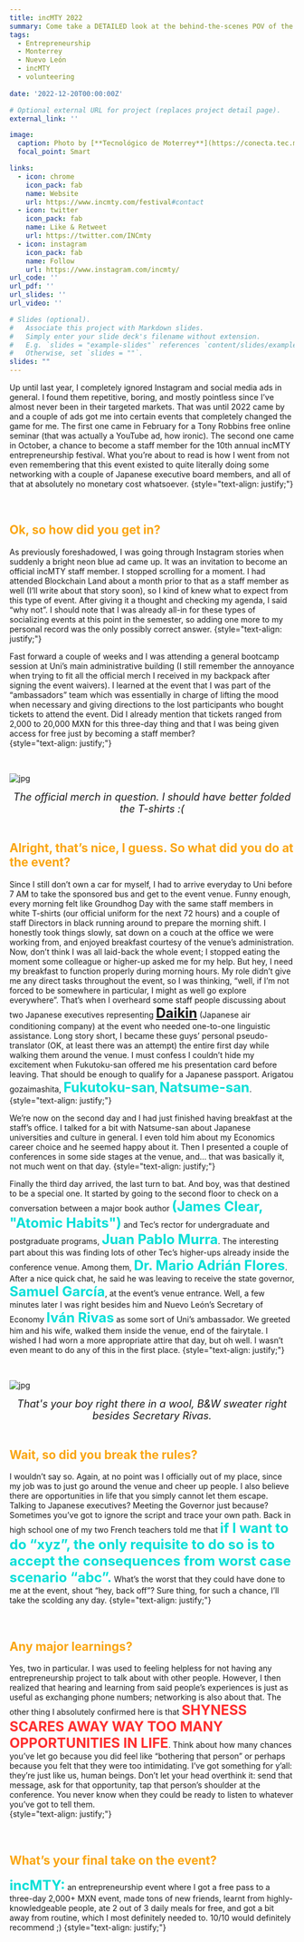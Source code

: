 ```yaml
---
title: incMTY 2022
summary: Come take a DETAILED look at the behind-the-scenes POV of the largest Latin American entrepreneurship festival, courtesy of yours truly…
tags: 
  - Entrepreneurship
  - Monterrey
  - Nuevo León
  - incMTY
  - volunteering
  
date: '2022-12-20T00:00:00Z'

# Optional external URL for project (replaces project detail page).
external_link: ''

image:
  caption: Photo by [**Tecnológico de Moterrey**](https://conecta.tec.mx/es/noticias/nacional/emprendedores/conectar-inicia-incmty-2022-el-festival-de-emprendimiento-del-tec)
  focal_point: Smart

links:
  - icon: chrome
    icon_pack: fab
    name: Website
    url: https://www.incmty.com/festival#contact
  - icon: twitter
    icon_pack: fab
    name: Like & Retweet
    url: https://twitter.com/INCmty
  - icon: instagram
    icon_pack: fab
    name: Follow
    url: https://www.instagram.com/incmty/
url_code: ''
url_pdf: ''
url_slides: ''
url_video: ''

# Slides (optional).
#   Associate this project with Markdown slides.
#   Simply enter your slide deck's filename without extension.
#   E.g. `slides = "example-slides"` references `content/slides/example-slides.md`.
#   Otherwise, set `slides = ""`.
slides: ""
---
```


Up until last year, I completely ignored Instagram and social media ads in general. I found them repetitive, boring, and mostly pointless since I’ve almost never been in their targeted markets. That was until 2022 came by and a couple of ads got me into certain events that completely changed the game for me. The first one came in February for a Tony Robbins free online seminar (that was actually a YouTube ad, how ironic). The second one came in October, a chance to become a staff member for the 10th annual incMTY entrepreneurship festival. What you’re about to read is how I went from not even remembering that this event existed to quite literally doing some networking with a couple of Japanese executive board members, and all of that at absolutely no monetary cost whatsoever. 
{style="text-align: justify;"}
<div></div><br>

<h2><strong><font color="#FAA510">Ok, so how did you get in?</font></strong></h2>

As previously foreshadowed, I was going through Instagram stories when suddenly a bright neon blue ad came up. It was an invitation to become an official incMTY staff member. I stopped scrolling for a moment. I had attended Blockchain Land about a month prior to that  as a staff member as well (I’ll write about that story soon), so I kind of knew what to expect from this type of event. After giving it a thought and checking my agenda, I said “why not”. I should note that I was already all-in for these types of socializing events at this point in the semester, so adding one more to my personal record was the only possibly correct answer.
{style="text-align: justify;"}

Fast forward a couple of weeks and I was attending a general bootcamp session at Uni’s
main administrative building (I still remember the annoyance when trying to fit all the official merch I received in my backpack after signing the event waivers). I learned at the event that I was part of the “ambassadors” team which was essentially in charge of lifting the mood when necessary and giving directions to the lost participants who bought tickets to attend the event. Did I already mention that tickets ranged from 2,000 to 20,000 MXN for this three-day thing and that I was being given access for free just by becoming a staff member?  
{style="text-align: justify;"}
<div></div><br> 

![jpg](./merch.jpg)
<center><font size="4"><i>The official merch in question. I should have better folded the T-shirts :(</i></font></center>
<div></div><br>

<h2><strong><font color="#FAA510">Alright, that’s nice, I guess. So what did you do at the event?</font></strong></h2>

Since I still don’t own a car for myself, I had to arrive everyday to Uni before 7 AM to take the sponsored bus and get to the event venue. Funny enough, every morning felt like Groundhog Day with the same staff members in white T-shirts (our official uniform for the next 72 hours) and a couple of staff Directors in black running around to prepare the morning shift. I honestly took things slowly, sat down on a couch at the office we were working from, and enjoyed breakfast courtesy of the venue’s administration. Now, don’t think I was all laid-back the whole event; I stopped eating the moment some colleague or higher-up asked me for my help. But hey, I need my breakfast to function properly during morning hours.
My role didn’t give me any direct tasks throughout the event, so I was thinking, “well, if I’m not forced to be somewhere in particular, I might as well go explore everywhere”. That’s when I overheard some staff people discussing about two Japanese executives representing <strong><font size="5.5"><a href = "https://www.daikin.co.jp/" target = "_self">Daikin</a></font></strong> (Japanese air conditioning company) at the event who needed one-to-one linguistic assistance. Long story short, I became these guys’ personal pseudo-translator (OK, at least there was an attempt) the entire first day while walking them around the venue. I must confess I couldn’t hide my excitement when Fukutoku-san offered me his presentation card before leaving. That should be enough to qualify for a Japanese passport. Arigatou gozaimashita, <strong><font size="5.5"><font color="#01DFD7">Fukutoku-san</font></font></strong>, <strong><font size="5.5"><font color="#01DFD7">Natsume-san</font></font></strong>. 
{style="text-align: justify;"}

We’re now on the second day and I had just finished having breakfast at the staff’s office. I talked for a bit with Natsume-san about Japanese universities and culture in general. I even told him about my Economics career choice and he seemed happy about it. Then I presented a couple of conferences in some side stages at the venue, and… that was basically it, not much went on that day.
{style="text-align: justify;"}

Finally the third day arrived, the last turn to bat. And boy, was that destined to be a special one. It started by going to the second floor to check on a conversation between a major book author <strong><font size="5.5"><font color="#01DFD7">(James Clear, "Atomic Habits")</font></font></strong> and Tec’s rector for undergraduate and postgraduate programs, <strong><font size="5.5"><font color="#01DFD7">Juan Pablo Murra</font></font></strong>. The interesting part about this was finding lots of other Tec’s higher-ups already inside the conference venue. Among them, <strong><font size="5.5"><font color="#01DFD7">Dr. Mario Adrián Flores</font></font></strong>. After a nice quick chat, he said he was leaving to receive the state governor, <strong><font size="5.5"><font color="#01DFD7">Samuel García</font></font></strong>, at the event’s venue entrance. Well, a few minutes later I was right besides him and Nuevo León’s Secretary of Economy <strong><font size="5.5"><font color="#01DFD7">Iván Rivas</font></font></strong> as some sort of Uni’s ambassador. We greeted him and his wife, walked them inside the venue, end of the fairytale. I wished I had worn a more appropriate attire that day, but oh well. I wasn’t even meant to do any of this in the first place. 
{style="text-align: justify;"}
<div></div><br>

![jpg](./samuel.jpg)
<center><font size="4"><i>That's your boy right there in a wool, B&W sweater right besides Secretary Rivas. </i></font></center>
<div></div><br>

<h2><strong><font color="#FAA510">Wait, so did you break the rules?</font></strong></h2>

I wouldn’t say so. Again, at no point was I officially out of my place, since my job was to just go around the venue and cheer up people. I also believe there are opportunities in life that you simply cannot let them escape. Talking to Japanese executives? Meeting the Governor just because? Sometimes you’ve got to ignore the script and trace your own path. Back in high school one of my two French teachers told me that <strong><font size="5"><font color="#01DFD7">if I want to do “xyz”, the only requisite to do so is to accept the consequences from worst case scenario “abc”.</font></font></strong> What’s the worst that they could have done to me at the event, shout “hey, back off”? Sure thing, for such a chance, I’ll take the scolding any day.
{style="text-align: justify;"}
<div></div><br>

<h2><strong><font color="#FAA510">Any major learnings?</font></strong></h2>

Yes, two in particular. I was used to feeling helpless for not having any entrepreneurship project to talk about with other people. However, I then realized that hearing and learning from said people’s experiences is just as useful as exchanging phone numbers; networking is also about that. The other thing I absolutely confirmed here is that <strong><font size="5"><font color="#FE2E2E">SHYNESS SCARES AWAY WAY TOO MANY OPPORTUNITIES IN LIFE</font></font></strong>. Think about how many chances you’ve let go because you did feel like “bothering that person” or perhaps because you felt that they were too intimidating. I’ve got something for y’all: they’re just like us, human beings. Don’t let your head overthink it: send that message, ask for that opportunity, tap that person’s shoulder at the conference. You never know when they could be ready to listen to whatever you’ve got to tell them.  
{style="text-align: justify;"}
<div></div><br>

<h2><strong><font color="#FAA510">What’s your final take on the event?</font></strong></h2>

<strong><font size="5.5"><font color="#01DFD7">incMTY:</font></font></strong> an entrepreneurship event where I got a free pass to a three-day 2,000+ MXN event, made tons of new friends, learnt from highly-knowledgeable people, ate 2 out of 3 daily meals for free, and got a bit away from routine, which I most definitely needed to. 10/10 would definitely recommend ;)
{style="text-align: justify;"}
